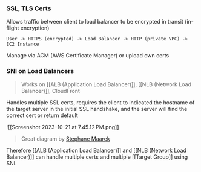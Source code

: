 
### SSL, TLS Certs

Allows traffic between client to load balancer to be encrypted in transit (in-flight encryption)

`User -> HTTPS (encrypted) -> Load Balancer -> HTTP (private VPC) -> EC2 Instance`

Manage via ACM (AWS Certificate Manager) or upload own certs

### SNI on Load Balancers

> Works on [[ALB (Application Load Balancer)]], [[NLB (Network Load Balancer)]], CloudFront

Handles multiple SSL certs, requires the client to indicated the hostname of the target server in the initial SSL handshake, and the server will find the correct cert or return default

![[Screenshot 2023-10-21 at 7.45.12 PM.png]]

> Great diagram by [Stephane Maarek](https://www.udemy.com/course/ultimate-aws-certified-sysops-administrator-associate/)

Therefore [[ALB (Application Load Balancer)]] and [[NLB (Network Load Balancer)]] can handle multiple certs and multiple [[Target Group]] using SNI.